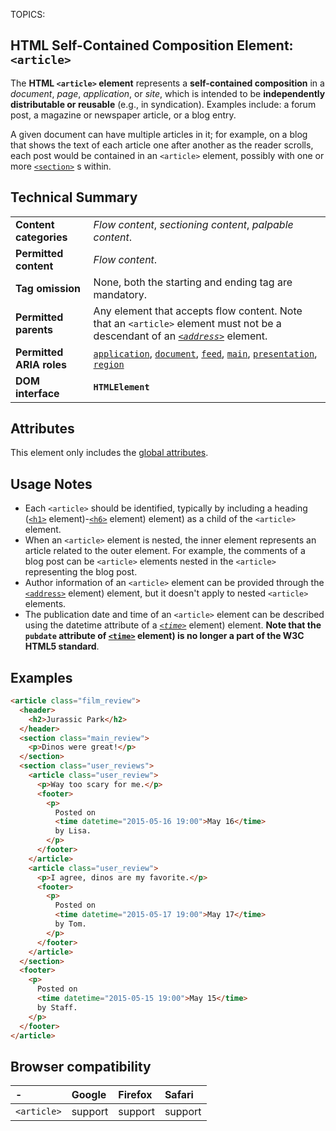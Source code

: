 TOPICS: <article>

# HTML Self-Contained Composition Element: `<article>`

The **HTML `<article>` element** represents a **self-contained composition** in a *document*, *page*,
*application*, or *site*, which is intended to be **independently distributable or reusable**
(e.g., in syndication). Examples include: a forum post, a magazine or newspaper article, or a blog entry.

A given document can have multiple articles in it; for example, on a blog that shows the text of
each article one after another as the reader scrolls, each post would be contained
in an `<article>` element, possibly with one or more [`<section>`](/en/webfrontend/<section>) s within.

## Technical Summary

|  |  |
| :-- | :-- |
| **Content categories** | *Flow content*, *sectioning content*, *palpable content*. |
| **Permitted content** | *Flow content*. |
| **Tag omission** | None, both the starting and ending tag are mandatory. |
| **Permitted parents** | Any element that accepts flow content. Note that an `<article>` element must not be a descendant of an *[`<address>`](/en/webfrontend/<address>)* element. |
| **Permitted ARIA roles** | [`application`](https://w3c.github.io/aria/#application), [`document`](https://w3c.github.io/aria/#document), [`feed`](https://w3c.github.io/aria/#feed), [`main`](https://w3c.github.io/aria/#main), [`presentation`](https://w3c.github.io/aria/#presentation), [`region`](https://w3c.github.io/aria/#region) |
| **DOM interface** | **`HTMLElement`** |

## Attributes

This element only includes the [global attributes](/en/webfrontend/HTML_Global_Attributes).

## Usage Notes

- Each `<article>` should be identified, typically by including a heading
([`<h1>`](/en/webfrontend/<h1>) element)-[`<h6>`](/en/webfrontend/<h6>) element) element)
as a child of the `<article>` element.
- When an `<article>` element is nested, the inner element represents an article related to the
outer element. For example, the comments of a blog post can be `<article>`
elements nested in the `<article>` representing the blog post.
- Author information of an `<article>` element can be provided through the
[`<address>`](/en/webfrontend/<address>) element) element,
but it doesn't apply to nested `<article>` elements.
- The publication date and time of an `<article>` element can be described using the datetime
attribute of a *[`<time>`](/en/webfrontend/<time>)* element) element. **Note that the `pubdate` attribute
of [`<time>`](/en/webfrontend/<time>) element)
is no longer a part of the W3C HTML5 standard**.

## Examples

```html
<article class="film_review">
  <header>
    <h2>Jurassic Park</h2>
  </header>
  <section class="main_review">
    <p>Dinos were great!</p>
  </section>
  <section class="user_reviews">
    <article class="user_review">
      <p>Way too scary for me.</p>
      <footer>
        <p>
          Posted on
          <time datetime="2015-05-16 19:00">May 16</time>
          by Lisa.
        </p>
      </footer>
    </article>
    <article class="user_review">
      <p>I agree, dinos are my favorite.</p>
      <footer>
        <p>
          Posted on
          <time datetime="2015-05-17 19:00">May 17</time>
          by Tom.
        </p>
      </footer>
    </article>
  </section>
  <footer>
    <p>
      Posted on
      <time datetime="2015-05-15 19:00">May 15</time>
      by Staff.
    </p>
  </footer>
</article>
```

## Browser compatibility

| - | Google | Firefox | Safari |
| :--- | :--- | :--- | :--- |
| `<article>`  | support | support | support |
